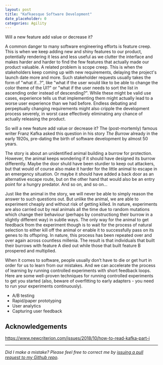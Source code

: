```yaml
---
layout: post
title: "Kafkaesque Software Development"
date_placeholder: 0
categories: Agility
---
```


Will a new feature add value or decrease it?

A common danger to many software engineering efforts is feature creep. This is when we keep adding new and shiny features to our product, potentially rendering it less and less useful as we clutter the interface and makes  harder and harder to find the few features that actually made our product valuable. A related problem is scope creep. This is when the stakeholders keep coming up with new requirements, delaying the project's launch date more and more. Such stakeholder requests usually takes the form of "what if...?", like "what if the user would like to be able to change the color theme of the UI?" or "what if the user needs to sort the list in ascending order instead of descending?". While these might be valid use cases, experience tells us that implementing them might actually lead to a worse user experience than we had before. Endless debating and perpeptually changing requirements might also cripple the development process severely, in worst case effectively eliminating any chance of actually releasing the product.

So will a new feature add value or decrease it? The (post-mortemly) famous writer Franz Kafka asked this question in his story *The Burrow* already in the early 1920s, pre-dating the birth of software development by almost 50 years.

The story is about an unidentified animal building a burrow for protection. However, the animal keeps wondering if it should have designed its burrow differently. Maybe the door shuld have been sturdier to keep out attackers, but that would of course also make it harder for the little animal to escape in an emergency situation. Or maybe it should have added a back door as an alternative escape route, but on the other hand that would also be an entry point for a hungry predator. And so on, and so on...

Just like the animal in the story, we will never be able to simply reason the answer to such questions out. But unlike the animal, we are able to experiment cheaply and without risk of getting killed. In nature, experiments are also carried out by real animals all the time due to random mutations which change their behaviour (perhaps by constructiong their burrow in a slightly different way) in subtle ways. The only way for the animal to get feedback from the experiment though is to wait for the process of natural selection to either kill off the animal or enable it to successfully pass on its genes to its offspring. In nature, this process has been repeated over and over again across countless millenia. The result is that individuals that built their burrows with feature A died out while those that built feature B prospered and multiplied. 

When it comes to software, people usually don’t have to die or get hurt in order for us to learn from our mistakes. And we can accelerate the process of learning by running controlled experiments with short feedback loops. Here are some well-proven techniques for running controlled experiments to get you started (also, beware of overfitting to early adapters - you need to run your experiments continuously).    
- A/B testing
- Rapid/paper prototyping
- User analytics
- Capturing user feedback


## Acknowledgements

https://www.newcriterion.com/issues/2018/10/how-to-read-kafka-part-i

---

*Did I make a mistake? Please feel free to correct me by [issuing a pull request to my Github repo](https://github.com/Sundin/sundin.github.io).*
